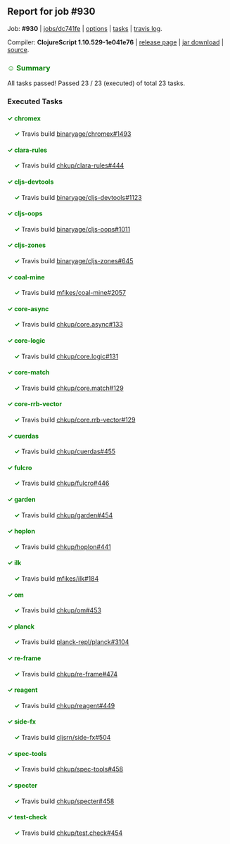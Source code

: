 ## Report for job #930

Job: **#930** | [jobs/dc741fe](https://github.com/cljs-oss/canary/commit/dc741fe6bf464b78ec7e035305c537caa9cc401b) | [options](options.edn) | [tasks](tasks.edn) | [travis log](https://travis-ci.org/cljs-oss/canary/builds/533290912).

Compiler: **ClojureScript 1.10.529-1e041e76** | [release page](https://github.com/cljs-oss/canary/releases/tag/r1.10.529-1e041e76) | [jar download](https://github.com/cljs-oss/canary/releases/download/r1.10.529-1e041e76/clojurescript-1.10.529-1e041e76.jar) | [source](https://github.com/mfikes/clojurescript/commit/1e041e76c5b71c0aad39f4d2eb20e817d1fc5e3c).

### <b style='color:green'>☺ Summary</b>

All tasks passed! Passed 23 / 23 (executed) of total 23 tasks.

### Executed Tasks

#### <b style='color:green'>&#x2713; chromex</b>
&nbsp;&nbsp;&nbsp;&nbsp;<b style='color:green'>&#x2713;</b> Travis build [binaryage/chromex#1493](https://travis-ci.org/binaryage/chromex/builds/533292446)<br>

#### <b style='color:green'>&#x2713; clara-rules</b>
&nbsp;&nbsp;&nbsp;&nbsp;<b style='color:green'>&#x2713;</b> Travis build [chkup/clara-rules#444](https://travis-ci.org/chkup/clara-rules/builds/533292450)<br>

#### <b style='color:green'>&#x2713; cljs-devtools</b>
&nbsp;&nbsp;&nbsp;&nbsp;<b style='color:green'>&#x2713;</b> Travis build [binaryage/cljs-devtools#1123](https://travis-ci.org/binaryage/cljs-devtools/builds/533292458)<br>

#### <b style='color:green'>&#x2713; cljs-oops</b>
&nbsp;&nbsp;&nbsp;&nbsp;<b style='color:green'>&#x2713;</b> Travis build [binaryage/cljs-oops#1011](https://travis-ci.org/binaryage/cljs-oops/builds/533292456)<br>

#### <b style='color:green'>&#x2713; cljs-zones</b>
&nbsp;&nbsp;&nbsp;&nbsp;<b style='color:green'>&#x2713;</b> Travis build [binaryage/cljs-zones#645](https://travis-ci.org/binaryage/cljs-zones/builds/533292473)<br>

#### <b style='color:green'>&#x2713; coal-mine</b>
&nbsp;&nbsp;&nbsp;&nbsp;<b style='color:green'>&#x2713;</b> Travis build [mfikes/coal-mine#2057](https://travis-ci.org/mfikes/coal-mine/builds/533292475)<br>

#### <b style='color:green'>&#x2713; core-async</b>
&nbsp;&nbsp;&nbsp;&nbsp;<b style='color:green'>&#x2713;</b> Travis build [chkup/core.async#133](https://travis-ci.org/chkup/core.async/builds/533292481)<br>

#### <b style='color:green'>&#x2713; core-logic</b>
&nbsp;&nbsp;&nbsp;&nbsp;<b style='color:green'>&#x2713;</b> Travis build [chkup/core.logic#131](https://travis-ci.org/chkup/core.logic/builds/533292491)<br>

#### <b style='color:green'>&#x2713; core-match</b>
&nbsp;&nbsp;&nbsp;&nbsp;<b style='color:green'>&#x2713;</b> Travis build [chkup/core.match#129](https://travis-ci.org/chkup/core.match/builds/533292493)<br>

#### <b style='color:green'>&#x2713; core-rrb-vector</b>
&nbsp;&nbsp;&nbsp;&nbsp;<b style='color:green'>&#x2713;</b> Travis build [chkup/core.rrb-vector#129](https://travis-ci.org/chkup/core.rrb-vector/builds/533292501)<br>

#### <b style='color:green'>&#x2713; cuerdas</b>
&nbsp;&nbsp;&nbsp;&nbsp;<b style='color:green'>&#x2713;</b> Travis build [chkup/cuerdas#455](https://travis-ci.org/chkup/cuerdas/builds/533292505)<br>

#### <b style='color:green'>&#x2713; fulcro</b>
&nbsp;&nbsp;&nbsp;&nbsp;<b style='color:green'>&#x2713;</b> Travis build [chkup/fulcro#446](https://travis-ci.org/chkup/fulcro/builds/533292517)<br>

#### <b style='color:green'>&#x2713; garden</b>
&nbsp;&nbsp;&nbsp;&nbsp;<b style='color:green'>&#x2713;</b> Travis build [chkup/garden#454](https://travis-ci.org/chkup/garden/builds/533292575)<br>

#### <b style='color:green'>&#x2713; hoplon</b>
&nbsp;&nbsp;&nbsp;&nbsp;<b style='color:green'>&#x2713;</b> Travis build [chkup/hoplon#441](https://travis-ci.org/chkup/hoplon/builds/533292638)<br>

#### <b style='color:green'>&#x2713; ilk</b>
&nbsp;&nbsp;&nbsp;&nbsp;<b style='color:green'>&#x2713;</b> Travis build [mfikes/ilk#184](https://travis-ci.org/mfikes/ilk/builds/533292559)<br>

#### <b style='color:green'>&#x2713; om</b>
&nbsp;&nbsp;&nbsp;&nbsp;<b style='color:green'>&#x2713;</b> Travis build [chkup/om#453](https://travis-ci.org/chkup/om/builds/533292546)<br>

#### <b style='color:green'>&#x2713; planck</b>
&nbsp;&nbsp;&nbsp;&nbsp;<b style='color:green'>&#x2713;</b> Travis build [planck-repl/planck#3104](https://travis-ci.org/planck-repl/planck/builds/533292743)<br>

#### <b style='color:green'>&#x2713; re-frame</b>
&nbsp;&nbsp;&nbsp;&nbsp;<b style='color:green'>&#x2713;</b> Travis build [chkup/re-frame#474](https://travis-ci.org/chkup/re-frame/builds/533292682)<br>

#### <b style='color:green'>&#x2713; reagent</b>
&nbsp;&nbsp;&nbsp;&nbsp;<b style='color:green'>&#x2713;</b> Travis build [chkup/reagent#449](https://travis-ci.org/chkup/reagent/builds/533292594)<br>

#### <b style='color:green'>&#x2713; side-fx</b>
&nbsp;&nbsp;&nbsp;&nbsp;<b style='color:green'>&#x2713;</b> Travis build [cljsrn/side-fx#504](https://travis-ci.org/cljsrn/side-fx/builds/533292716)<br>

#### <b style='color:green'>&#x2713; spec-tools</b>
&nbsp;&nbsp;&nbsp;&nbsp;<b style='color:green'>&#x2713;</b> Travis build [chkup/spec-tools#458](https://travis-ci.org/chkup/spec-tools/builds/533292664)<br>

#### <b style='color:green'>&#x2713; specter</b>
&nbsp;&nbsp;&nbsp;&nbsp;<b style='color:green'>&#x2713;</b> Travis build [chkup/specter#458](https://travis-ci.org/chkup/specter/builds/533292626)<br>

#### <b style='color:green'>&#x2713; test-check</b>
&nbsp;&nbsp;&nbsp;&nbsp;<b style='color:green'>&#x2713;</b> Travis build [chkup/test.check#454](https://travis-ci.org/chkup/test.check/builds/533292735)<br>